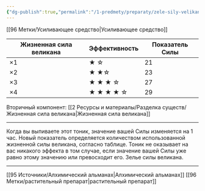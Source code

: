 ```yaml
---
{"dg-publish":true,"permalink":"/1-predmety/preparaty/zele-sily-velikana/"}
---
```


[[96 Метки/Усиливающее средство\|Усиливающее средство]]

| Жизненная сила великана | Эффективность | Показатель Силы |
| ----------------------- | ------------- | --------------- |
| ×1                      | ★ ☆           | 21              |
| ×2                      | ★ ★☆          | 23              |
| ×3                      | ★ ★ ★ ☆       | 27              |
| ×4                      | ★ ★ ★ ★ ☆     | 29              |
Вторичный компонент: [[2 Ресурсы и материалы/Разделка существ/Жизненная сила великана\|Жизненная сила великана]]
___
Когда вы выпиваете этот тоник, значение вашей Силы изменяется на 1 час. Новый показатель определяется количеством использованной жизненной силы великана, согласно таблице. Тоник не оказывает на вас никакого эффекта в том случае, если значение вашей Силы уже равно этому значению или превосходит его. Зелье силы великана.
___
[[95 Источники/Алхимический альманах\|Алхимический альманах]] [[96 Метки/растительный препарат\|растительный препарат]]